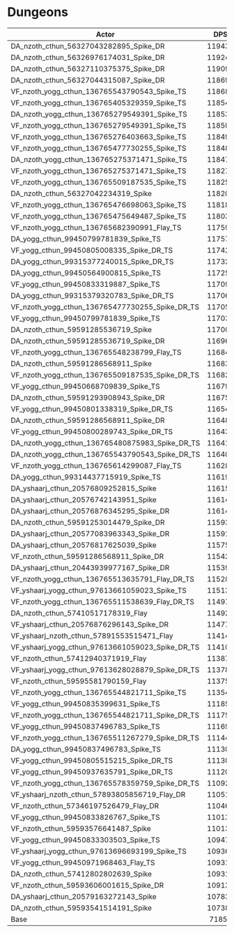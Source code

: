 # Dungeons
| Actor | DPS | Increase |
|---|:---:|:---:|
|DA_nzoth_cthun_56327043282895_Spike_DR|119430|66.22%|
|DA_nzoth_cthun_56326976174031_Spike_DR|119242|65.96%|
|DA_nzoth_cthun_56327110375375_Spike_DR|119098|65.76%|
|DA_nzoth_cthun_56327044315087_Spike_DR|118691|65.19%|
|VF_nzoth_yogg_cthun_136765543790543_Spike_TS|118683|65.18%|
|VF_nzoth_yogg_cthun_136765405329359_Spike_TS|118541|64.98%|
|DA_nzoth_yogg_cthun_136765279549391_Spike_TS|118536|64.97%|
|VF_nzoth_yogg_cthun_136765279549391_Spike_TS|118503|64.93%|
|VF_nzoth_yogg_cthun_136765276403663_Spike_TS|118495|64.92%|
|VF_nzoth_yogg_cthun_136765477730255_Spike_TS|118481|64.90%|
|DA_nzoth_yogg_cthun_136765275371471_Spike_TS|118479|64.90%|
|VF_nzoth_yogg_cthun_136765275371471_Spike_TS|118278|64.62%|
|VF_nzoth_yogg_cthun_136765509187535_Spike_TS|118257|64.59%|
|DA_nzoth_cthun_56327042234319_Spike|118209|64.52%|
|VF_nzoth_yogg_cthun_136765476698063_Spike_TS|118183|64.48%|
|VF_nzoth_yogg_cthun_136765475649487_Spike_TS|118032|64.27%|
|VF_nzoth_yogg_cthun_136765682390991_Flay_TS|117596|63.67%|
|DA_yogg_cthun_99450799781839_Spike_TS|117573|63.64%|
|VF_yogg_cthun_99450805008335_Spike_DR_TS|117424|63.43%|
|DA_yogg_cthun_99315377240015_Spike_DR_TS|117328|63.29%|
|DA_yogg_cthun_99450564900815_Spike_TS|117253|63.19%|
|VF_yogg_cthun_99450833319887_Spike_TS|117095|62.97%|
|DA_yogg_cthun_99315379320783_Spike_DR_TS|117065|62.93%|
|VF_nzoth_yogg_cthun_136765477730255_Spike_DR_TS|117056|62.92%|
|VF_yogg_cthun_99450799781839_Spike_TS|117031|62.88%|
|DA_nzoth_cthun_59591285536719_Spike|117005|62.84%|
|DA_nzoth_cthun_59591285536719_Spike_DR|116962|62.78%|
|VF_nzoth_yogg_cthun_136765548238799_Flay_TS|116841|62.62%|
|DA_nzoth_cthun_59591286568911_Spike|116837|62.61%|
|VF_nzoth_yogg_cthun_136765509187535_Spike_DR_TS|116820|62.59%|
|VF_yogg_cthun_99450668709839_Spike_TS|116791|62.55%|
|DA_nzoth_cthun_59591293908943_Spike_DR|116758|62.50%|
|VF_yogg_cthun_99450801338319_Spike_DR_TS|116541|62.20%|
|DA_nzoth_cthun_59591286568911_Spike_DR|116482|62.12%|
|VF_yogg_cthun_99450800289743_Spike_DR_TS|116436|62.05%|
|DA_nzoth_yogg_cthun_136765480875983_Spike_DR_TS|116412|62.02%|
|DA_nzoth_yogg_cthun_136765543790543_Spike_DR_TS|116404|62.01%|
|VF_nzoth_yogg_cthun_136765614299087_Flay_TS|116280|61.84%|
|DA_yogg_cthun_99314437715919_Spike_TS|116198|61.72%|
|DA_yshaarj_cthun_20576809252815_Spike|116159|61.67%|
|DA_yshaarj_cthun_20576742143951_Spike|116148|61.65%|
|DA_yshaarj_cthun_20576876345295_Spike_DR|116146|61.65%|
|DA_nzoth_cthun_59591253014479_Spike_DR|115935|61.36%|
|DA_yshaarj_cthun_20577083963343_Spike_DR|115918|61.33%|
|DA_yshaarj_cthun_20576817625039_Spike|115751|61.10%|
|VF_nzoth_cthun_59591286568911_Spike_DR|115420|60.64%|
|DA_yshaarj_cthun_20443939977167_Spike_DR|115393|60.60%|
|VF_nzoth_yogg_cthun_136765513635791_Flay_DR_TS|115282|60.45%|
|VF_yshaarj_yogg_cthun_97613661059023_Spike_TS|115130|60.24%|
|VF_nzoth_yogg_cthun_136765511538639_Flay_DR_TS|114972|60.02%|
|DA_nzoth_cthun_57410517178319_Flay|114926|59.95%|
|VF_yshaarj_cthun_20576876296143_Spike_DR|114779|59.75%|
|VF_yshaarj_nzoth_cthun_57891553515471_Flay|114144|58.86%|
|VF_yshaarj_yogg_cthun_97613661059023_Spike_DR_TS|114106|58.81%|
|VF_nzoth_cthun_57412940371919_Flay|113879|58.49%|
|VF_yshaarj_yogg_cthun_97613628028879_Spike_DR_TS|113787|58.37%|
|VF_nzoth_cthun_59595581790159_Flay|113750|58.31%|
|VF_nzoth_yogg_cthun_136765544821711_Spike_TS|113545|58.03%|
|VF_yogg_cthun_99450835399631_Spike_TS|111855|55.68%|
|VF_nzoth_yogg_cthun_136765544821711_Spike_DR_TS|111756|55.54%|
|VF_yogg_cthun_99450837496783_Spike_TS|111692|55.45%|
|VF_nzoth_yogg_cthun_136765511267279_Spike_DR_TS|111444|55.10%|
|DA_yogg_cthun_99450837496783_Spike_TS|111308|54.92%|
|VF_yogg_cthun_99450805515215_Spike_DR_TS|111300|54.90%|
|VF_yogg_cthun_99450937635791_Spike_DR_TS|111207|54.78%|
|VF_nzoth_yogg_cthun_136765578359759_Spike_DR_TS|110928|54.39%|
|VF_yshaarj_nzoth_cthun_57893805856719_Flay_DR|110515|53.81%|
|VF_nzoth_cthun_57346197526479_Flay_DR|110466|53.74%|
|VF_yogg_cthun_99450833826767_Spike_TS|110137|53.29%|
|VF_nzoth_cthun_59593576641487_Spike|110134|53.28%|
|VF_yogg_cthun_99450833303503_Spike_TS|109478|52.37%|
|VF_yshaarj_yogg_cthun_97613696693199_Spike_TS|109367|52.21%|
|VF_yogg_cthun_99450971968463_Flay_TS|109316|52.14%|
|DA_nzoth_cthun_57412802802639_Spike|109315|52.14%|
|VF_nzoth_cthun_59593606001615_Spike_DR|109131|51.89%|
|DA_yshaarj_cthun_20579163272143_Spike|107831|50.08%|
|DA_nzoth_cthun_59593541514191_Spike|107380|49.45%|
|Base|71851|0.00%|
